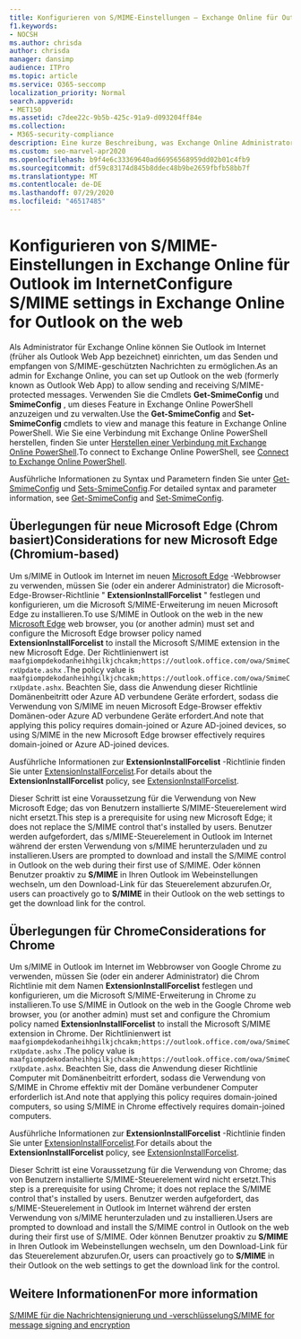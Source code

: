 ```yaml
---
title: Konfigurieren von S/MIME-Einstellungen – Exchange Online für Outlook im Internet
f1.keywords:
- NOCSH
ms.author: chrisda
author: chrisda
manager: dansimp
audience: ITPro
ms.topic: article
ms.service: O365-seccomp
localization_priority: Normal
search.appverid:
- MET150
ms.assetid: c7dee22c-9b5b-425c-91a9-d093204ff84e
ms.collection:
- M365-security-compliance
description: Eine kurze Beschreibung, was Exchange Online Administratoren tun müssen, um die S/MIME-Einstellungen in Outlook im Internet in Exchange Online anzuzeigen und zu konfigurieren.
ms.custom: seo-marvel-apr2020
ms.openlocfilehash: b9f4e6c33369640ad66956568959dd02b01c4fb9
ms.sourcegitcommit: df59c83174d845b8ddec48b9be2659fbfb58bb7f
ms.translationtype: MT
ms.contentlocale: de-DE
ms.lasthandoff: 07/29/2020
ms.locfileid: "46517485"
---
```

# <a name="configure-smime-settings-in-exchange-online-for-outlook-on-the-web"></a><span data-ttu-id="b0aa7-103">Konfigurieren von S/MIME-Einstellungen in Exchange Online für Outlook im Internet</span><span class="sxs-lookup"><span data-stu-id="b0aa7-103">Configure S/MIME settings in Exchange Online for Outlook on the web</span></span>

<span data-ttu-id="b0aa7-104">Als Administrator für Exchange Online können Sie Outlook im Internet (früher als Outlook Web App bezeichnet) einrichten, um das Senden und empfangen von S/MIME-geschützten Nachrichten zu ermöglichen.</span><span class="sxs-lookup"><span data-stu-id="b0aa7-104">As an admin for Exchange Online, you can set up Outlook on the web (formerly known as Outlook Web App) to allow sending and receiving S/MIME-protected messages.</span></span> <span data-ttu-id="b0aa7-105">Verwenden Sie die Cmdlets **Get-SmimeConfig** und **SmimeConfig** , um dieses Feature in Exchange Online PowerShell anzuzeigen und zu verwalten.</span><span class="sxs-lookup"><span data-stu-id="b0aa7-105">Use the **Get-SmimeConfig** and **Set-SmimeConfig** cmdlets to view and manage this feature in Exchange Online PowerShell.</span></span> <span data-ttu-id="b0aa7-106">Wie Sie eine Verbindung mit Exchange Online PowerShell herstellen, finden Sie unter [Herstellen einer Verbindung mit Exchange Online PowerShell](https://docs.microsoft.com/powershell/exchange/connect-to-exchange-online-powershell).</span><span class="sxs-lookup"><span data-stu-id="b0aa7-106">To connect to Exchange Online PowerShell, see [Connect to Exchange Online PowerShell](https://docs.microsoft.com/powershell/exchange/connect-to-exchange-online-powershell).</span></span>

<span data-ttu-id="b0aa7-107">Ausführliche Informationen zu Syntax und Parametern finden Sie unter [Get-SmimeConfig](https://docs.microsoft.com/powershell/module/exchange/get-smimeconfig) und [Sets-SmimeConfig](https://docs.microsoft.com/powershell/module/exchange/set-smimeconfig).</span><span class="sxs-lookup"><span data-stu-id="b0aa7-107">For detailed syntax and parameter information, see [Get-SmimeConfig](https://docs.microsoft.com/powershell/module/exchange/get-smimeconfig) and [Set-SmimeConfig](https://docs.microsoft.com/powershell/module/exchange/set-smimeconfig).</span></span>

## <a name="considerations-for-new-microsoft-edge-chromium-based"></a><span data-ttu-id="b0aa7-108">Überlegungen für neue Microsoft Edge (Chrom basiert)</span><span class="sxs-lookup"><span data-stu-id="b0aa7-108">Considerations for new Microsoft Edge (Chromium-based)</span></span>

<span data-ttu-id="b0aa7-109">Um s/MIME in Outlook im Internet im neuen [Microsoft Edge](https://www.microsoft.com/windows/microsoft-edge) -Webbrowser zu verwenden, müssen Sie (oder ein anderer Administrator) die Microsoft-Edge-Browser-Richtlinie " **ExtensionInstallForcelist** " festlegen und konfigurieren, um die Microsoft S/MIME-Erweiterung im neuen Microsoft Edge zu installieren.</span><span class="sxs-lookup"><span data-stu-id="b0aa7-109">To use S/MIME in Outlook on the web in the new [Microsoft Edge](https://www.microsoft.com/windows/microsoft-edge) web browser, you (or another admin) must set and configure the Microsoft Edge browser policy named **ExtensionInstallForcelist** to install the Microsoft S/MIME extension in the new Microsoft Edge.</span></span> <span data-ttu-id="b0aa7-110">Der Richtlinienwert ist `maafgiompdekodanheihhgilkjchcakm;https://outlook.office.com/owa/SmimeCrxUpdate.ashx` .</span><span class="sxs-lookup"><span data-stu-id="b0aa7-110">The policy value is `maafgiompdekodanheihhgilkjchcakm;https://outlook.office.com/owa/SmimeCrxUpdate.ashx`.</span></span> <span data-ttu-id="b0aa7-111">Beachten Sie, dass die Anwendung dieser Richtlinie Domänenbeitritt oder Azure AD verbundene Geräte erfordert, sodass die Verwendung von S/MIME im neuen Microsoft Edge-Browser effektiv Domänen-oder Azure AD verbundene Geräte erfordert.</span><span class="sxs-lookup"><span data-stu-id="b0aa7-111">And note that applying this policy requires domain-joined or Azure AD-joined devices, so using S/MIME in the new Microsoft Edge browser effectively requires domain-joined or Azure AD-joined devices.</span></span>

<span data-ttu-id="b0aa7-112">Ausführliche Informationen zur **ExtensionInstallForcelist** -Richtlinie finden Sie unter [ExtensionInstallForcelist](https://docs.microsoft.com/DeployEdge/microsoft-edge-policies#extensioninstallforcelist).</span><span class="sxs-lookup"><span data-stu-id="b0aa7-112">For details about the **ExtensionInstallForcelist** policy, see [ExtensionInstallForcelist](https://docs.microsoft.com/DeployEdge/microsoft-edge-policies#extensioninstallforcelist).</span></span>

<span data-ttu-id="b0aa7-113">Dieser Schritt ist eine Voraussetzung für die Verwendung von New Microsoft Edge; das von Benutzern installierte S/MIME-Steuerelement wird nicht ersetzt.</span><span class="sxs-lookup"><span data-stu-id="b0aa7-113">This step is a prerequisite for using new Microsoft Edge; it does not replace the S/MIME control that's installed by users.</span></span> <span data-ttu-id="b0aa7-114">Benutzer werden aufgefordert, das s/MIME-Steuerelement in Outlook im Internet während der ersten Verwendung von s/MIME herunterzuladen und zu installieren.</span><span class="sxs-lookup"><span data-stu-id="b0aa7-114">Users are prompted to download and install the S/MIME control in Outlook on the web during their first use of S/MIME.</span></span> <span data-ttu-id="b0aa7-115">Oder können Benutzer proaktiv zu **S/MIME** in Ihren Outlook im Webeinstellungen wechseln, um den Download-Link für das Steuerelement abzurufen.</span><span class="sxs-lookup"><span data-stu-id="b0aa7-115">Or, users can proactively go to **S/MIME** in their Outlook on the web settings to get the download link for the control.</span></span>

## <a name="considerations-for-chrome"></a><span data-ttu-id="b0aa7-116">Überlegungen für Chrome</span><span class="sxs-lookup"><span data-stu-id="b0aa7-116">Considerations for Chrome</span></span>

<span data-ttu-id="b0aa7-117">Um s/MIME in Outlook im Internet im Webbrowser von Google Chrome zu verwenden, müssen Sie (oder ein anderer Administrator) die Chrom Richtlinie mit dem Namen **ExtensionInstallForcelist** festlegen und konfigurieren, um die Microsoft S/MIME-Erweiterung in Chrome zu installieren.</span><span class="sxs-lookup"><span data-stu-id="b0aa7-117">To use S/MIME in Outlook on the web in the Google Chrome web browser, you (or another admin) must set and configure the Chromium policy named **ExtensionInstallForcelist** to install the Microsoft S/MIME extension in Chrome.</span></span> <span data-ttu-id="b0aa7-118">Der Richtlinienwert ist `maafgiompdekodanheihhgilkjchcakm;https://outlook.office.com/owa/SmimeCrxUpdate.ashx` .</span><span class="sxs-lookup"><span data-stu-id="b0aa7-118">The policy value is `maafgiompdekodanheihhgilkjchcakm;https://outlook.office.com/owa/SmimeCrxUpdate.ashx`.</span></span> <span data-ttu-id="b0aa7-119">Beachten Sie, dass die Anwendung dieser Richtlinie Computer mit Domänenbeitritt erfordert, sodass die Verwendung von S/MIME in Chrome effektiv mit der Domäne verbundener Computer erforderlich ist.</span><span class="sxs-lookup"><span data-stu-id="b0aa7-119">And note that applying this policy requires domain-joined computers, so using S/MIME in Chrome effectively requires domain-joined computers.</span></span>

<span data-ttu-id="b0aa7-120">Ausführliche Informationen zur **ExtensionInstallForcelist** -Richtlinie finden Sie unter [ExtensionInstallForcelist](https://cloud.google.com/docs/chrome-enterprise/policies/?policy=ExtensionInstallForcelist).</span><span class="sxs-lookup"><span data-stu-id="b0aa7-120">For details about the **ExtensionInstallForcelist** policy, see [ExtensionInstallForcelist](https://cloud.google.com/docs/chrome-enterprise/policies/?policy=ExtensionInstallForcelist).</span></span>

<span data-ttu-id="b0aa7-121">Dieser Schritt ist eine Voraussetzung für die Verwendung von Chrome; das von Benutzern installierte S/MIME-Steuerelement wird nicht ersetzt.</span><span class="sxs-lookup"><span data-stu-id="b0aa7-121">This step is a prerequisite for using Chrome; it does not replace the S/MIME control that's installed by users.</span></span> <span data-ttu-id="b0aa7-122">Benutzer werden aufgefordert, das s/MIME-Steuerelement in Outlook im Internet während der ersten Verwendung von s/MIME herunterzuladen und zu installieren.</span><span class="sxs-lookup"><span data-stu-id="b0aa7-122">Users are prompted to download and install the S/MIME control in Outlook on the web during their first use of S/MIME.</span></span> <span data-ttu-id="b0aa7-123">Oder können Benutzer proaktiv zu **S/MIME** in Ihren Outlook im Webeinstellungen wechseln, um den Download-Link für das Steuerelement abzurufen.</span><span class="sxs-lookup"><span data-stu-id="b0aa7-123">Or, users can proactively go to **S/MIME** in their Outlook on the web settings to get the download link for the control.</span></span>

## <a name="for-more-information"></a><span data-ttu-id="b0aa7-124">Weitere Informationen</span><span class="sxs-lookup"><span data-stu-id="b0aa7-124">For more information</span></span>

[<span data-ttu-id="b0aa7-125">S/MIME für die Nachrichtensignierung und -verschlüsselung</span><span class="sxs-lookup"><span data-stu-id="b0aa7-125">S/MIME for message signing and encryption</span></span>](s-mime-for-message-signing-and-encryption.md)
